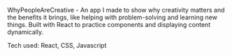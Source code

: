 WhyPeopleAreCreative - An app I made to show why creativity matters and the benefits it brings, like helping with problem-solving and learning new things. Built with React to practice components and displaying content dynamically.

Tech used: React, CSS, Javascript
